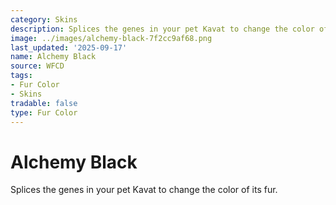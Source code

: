 ```yaml
---
category: Skins
description: Splices the genes in your pet Kavat to change the color of its fur.
image: ../images/alchemy-black-7f2cc9af68.png
last_updated: '2025-09-17'
name: Alchemy Black
source: WFCD
tags:
- Fur Color
- Skins
tradable: false
type: Fur Color
---
```


# Alchemy Black

Splices the genes in your pet Kavat to change the color of its fur.

